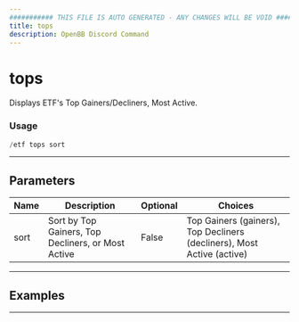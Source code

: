 ```yaml
---
########### THIS FILE IS AUTO GENERATED - ANY CHANGES WILL BE VOID ###########
title: tops
description: OpenBB Discord Command
---
```


# tops

Displays ETF's Top Gainers/Decliners, Most Active.

### Usage

```python wordwrap
/etf tops sort
```

---

## Parameters

| Name | Description | Optional | Choices |
| ---- | ----------- | -------- | ------- |
| sort | Sort by Top Gainers, Top Decliners, or Most Active | False | Top Gainers (gainers), Top Decliners (decliners), Most Active (active) |


---

## Examples


---
